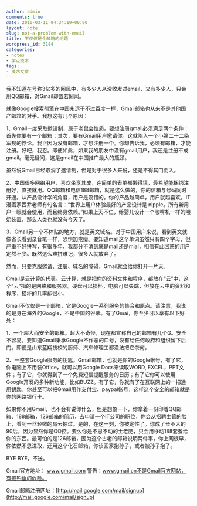 ```yaml
---
author: admin
comments: true
date: 2010-03-11 04:34:19+00:00
layout: note
slug: not-a-problem-with-email
title: 不仅仅是个邮箱的问题
wordpress_id: 3184
categories:
- notes
- 学点技术
tags:
- 技术文章
---
```


我不知道在号称3亿多的网民中，有多少人从没收发过email，又有多少人，只会用QQ邮箱，对Gmail却置若罔闻。

就像Google搜索引擎在中国永远干不过百度一样，Gmail邮箱也从来不是其他国产邮箱的对手。我想这有几个原因：

1、Gmail一度采取邀请制，属于老鼠会性质。要想注册gmail必须满足两个条件：首先你要有一个邮箱；其次，要有Gmail用户邀请你。这就陷入一个小第二十二条军规的悖论。我正因为没有邮箱，才想注册一个。你却告诉我，必须有邮箱，才能注册。好吧，我忍。即便如此，如果我的朋友中没有gmail用户，我还是注册不成gmail。毫无疑问，这是gmail在中国推广最大的瓶颈。

虽然说Gmail已经取消了邀请制，但是对于很多人来说，还是不得其门而入。

2、中国很多网络用户，喜欢坐享其成，连简单的表单都懒得填，最希望能捆绑注册好，直接就用。QQ邮箱和电信188邮箱，就是这么做的，你的信箱与号码同时开通。从产品设计学的角度，用户是没错的。你的产品越简单，用户就越喜欢。IT漫画家西乔老师有句名言：“世界上用户体验最好的产品设计是 nipple。所有新用户一眼就会使用，而且终身依赖。”如果上天不仁，给婴儿设计一个咖啡机一样的喂奶装置，那么人类也就没有今天了。

3、Gmail另一个不体贴的地方，就是英文域名。对于中国用户来说，看到英文就像省长看到录音笔一样，恐惧加疙瘿。要知道mail这个单词虽然只有四个字母，但严重不好拼写，有很多年，我都分不清到底是mail还是mial，相信有此困惑的用户定然不少。既然这么难拼难记，很多人就放弃了。

然而，只要克服邀请、注册、域名的障碍，Gmail就会给你打开一片天。

Gmail是云计算的代表。云计算，就是把你的资料文件和程序，都放在“云”中，这个“云”指的是网络和服务器。硬盘可以损坏，电脑可以失踪，但放在云中的资料和程序，损坏的几率却很小。

Gmail不仅仅是一个邮箱，它是Google一系列服务的集合和原点。请注意，我说的是身在海外的Google，不是中国的谷歌。有了Gmai，你至少可以享有以下好处：

1、一个超大而安全的邮箱。超大不奇怪，现在都宣称自己的邮箱有几个G。安全不容易。要知道Gmail秉承Google不作恶的口号，没有给任何政府和组织留下后门。即便是山东蓝翔技校的厨师、汽车修理工都没法把它奈何。

2、一整套Google服务的钥匙。Gmail邮箱，也就是你的Google帐号，有了它，你电脑上不用装Office，就可以用Google Docs来读取WORD, EXCEL，PPT文件；有了它，你就得到了一个免费短信提醒服务的日历；有了它你可以使用Google开发的多种新功能，比如BUZZ。有了它，你就有了在互联网上的一把通用钥匙。你甚至可以把Gmail用作支付宝、paypal帐号，这样这个安全的邮箱就是你的网路银行卡。

如果你不用Gmail，也不会有说你什么，但是想象一下，你拿着一份印着QQ邮箱、188邮箱，126邮箱的简历，去申请一个IT公司的职位，你会从招聘主管的脸上，看到一丝轻微的乌云掠过。是的，在这一刻，你被定性了。你成了长不大的90后，因为显然你是QQ控。要么你是不思不动的土老肥，只会用移动188套餐给你的东西。最可怕的是126邮箱，因为这个古老的邮箱说明两件事，你上网很早，你依然不思进取，还用这个化石邮箱，你该回家抱孙子，或者被孙子抱了。

BYE BYE，不送。

Gmail官方地址： www.gmail.com
警告：www.gmail.cn不是Gmail官方网站，有被钓鱼的危险。

Gmail邮箱注册网址：[http://mail.google.com/mail/signup](http://mail.google.com/mail/signup)
